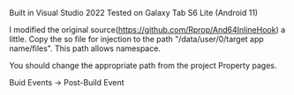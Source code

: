 Built in Visual Studio 2022
Tested on Galaxy Tab S6 Lite (Android 11)

I modified the original source(https://github.com/Rprop/And64InlineHook) a little.
Copy the so file for injection to the path "/data/user/0/target app name/files". This path allows namespace.

You should change the appropriate path from the project Property pages.

Buid Events -> Post-Build Event
